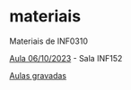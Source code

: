 # materiais
Materiais de INF0310

[Aula 06/10/2023](https://meet.google.com/syx-srae-ssn) - Sala INF152

[Aulas gravadas](https://drive.google.com/drive/folders/1AEIUEAfzXiptB64y_1rsnRoTVLzqa92k?usp=sharing)
